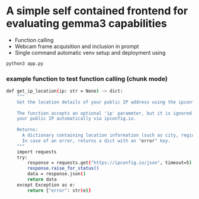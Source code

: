 # A simple self contained frontend for evaluating gemma3 capabilities

- Function calling
- Webcam frame acquisition and inclusion in prompt
- Single command automatic venv setup and deployment using
```bash
python3 app.py
```

### example function to test function calling (chunk mode)
```bash
def get_ip_location(ip: str = None) -> dict:
    """
    Get the location details of your public IP address using the ipconfig.io service.
    
    The function accepts an optional 'ip' parameter, but it is ignored. It always retrieves
    your public IP automatically via ipconfig.io.
    
    Returns:
      A dictionary containing location information (such as city, region, country, etc.).
      In case of an error, returns a dict with an "error" key.
    """
    import requests
    try:
        response = requests.get("https://ipconfig.io/json", timeout=5)
        response.raise_for_status()
        data = response.json()
        return data
    except Exception as e:
        return {"error": str(e)}
```
